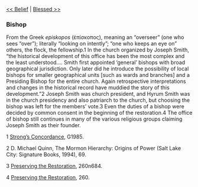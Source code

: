 [<< Belief](Belief)  |  [Blessed >>](Blessed)

### Bishop
From the Greek *episkopos* (ἐπίσκοπος), meaning an “overseer” (one who sees “over”); literally “looking on intently”; “one who keeps an eye on” others, the flock, the fellowship.1 In the church organized by Joseph Smith, “the historical development of this office has been the most complex and the least understood…. Smith first appointed ‘general’ bishops with broad geographical jurisdiction. Only later did he introduce the possibility of local bishops for smaller geographical units [such as wards and branches] and a Presiding Bishop for the entire church. Again retrospective interpretations and changes in the historical record have muddied the story of this development.”2 Joseph Smith was church president, and Hyrum Smith was in the church presidency and also patriarch to the church, but choosing the bishop was left for the members’ vote.3 Even the duties of a bishop were decided by common consent in the beginning of the restoration.4 The office of bishop still continues in many of the various religious groups claiming Joseph Smith as their founder.



1
[Strong’s Concordance](#), G1985.


2 D. Michael Quinn, The Mormon Hierarchy: Origins of Power (Salt Lake City: Signature Books, 1994), 69.


3
[Preserving the Restoration](#), 260n684.


4
[Preserving the Restoration](#), 260.